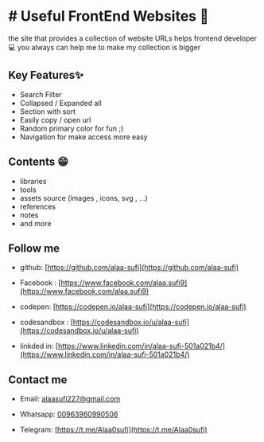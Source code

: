 # # Useful FrontEnd Websites 🔗
the site that provides a collection of website URLs helps frontend developer 💻
you always can help me to make my collection is bigger

##  Key Features✨
	
 - Search Filter
 - Collapsed / Expanded  all
 - Section with sort
 - Easily copy / open url 
 - Random primary color for fun ;)
 - Navigation for make access more easy


##  Contents 😁
- libraries
- tools
- assets source (images , icons, svg , ...)
- references
- notes
- and more



##  Follow me

* github: [https://github.com/alaa-sufi](https://github.com/alaa-sufi)

* Facebook : [https://www.facebook.com/alaa.sufi9](https://www.facebook.com/alaa.sufi9)

* codepen: [https://codepen.io/alaa-sufi](https://codepen.io/alaa-sufi)

* codesandbox : [https://codesandbox.io/u/alaa-sufi](https://codesandbox.io/u/alaa-sufi)

* linkded in: [https://www.linkedin.com/in/alaa-sufi-501a021b4/](https://www.linkedin.com/in/alaa-sufi-501a021b4/)


##  Contact me

* Email: [alaasufi227@gmail.com](mailto:alaasufi227@gmail.com)

*  Whatsapp: [00963960990506](https://wa.me/+963960990506)
*  Telegram: [https://t.me/Alaa0sufi](https://t.me/Alaa0sufi)  
